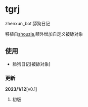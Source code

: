 # tgrj

zhenxun_bot 舔狗日记

移植自[shouzia](https://github.com/shouzia/zhenxun_bot_tgrj_plugin),额外增加自定义被舔对象

## 使用

- 舔狗日记[被舔对象]

### 更新

**2023/1/12**[v0.1]

1. 初版
